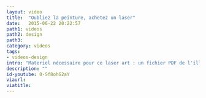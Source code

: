 ```yaml
---
layout: video
title:  "Oubliez la peinture, achetez un laser"
date:   2015-06-22 20:22:57
path1: videos
path2: design
path3:
category: videos
tags:
- videos-design
intro: "Materiel nécessaire pour ce laser art : un fichier PDF de l'illustration importé directement dans l'app de contrôle du laser + un clavier avec une touche Enter"
description: ""
id-youtube: 0-Sf8ohG2aY
viaurl:
viatitle:
---
```

